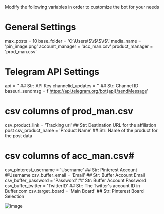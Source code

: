 Modify the following variables in order to customize the bot for your needs

# General Settings
max_posts = 10
base_folder = 'C:\\Users\\$\\$\\$\\$\\'
media_name = 'pin_image.png'
account_manager = 'acc_man.csv'
product_manager = 'prod_man.csv'

# Telegram API Settings
api = '' ## Str: API Key
channelid_updates = '' ## Str: Channel ID
baseurl_sendmsg = f'https://api.telegram.org/bot{api}/sendMessage'

# csv columns of prod_man.csv
csv_product_link = 'Tracking url' ## Str: Destination URL for the affiliation post
csv_product_name = 'Product Name' ## Str: Name of the product for the post data

# csv columns of acc_man.csv#
csv_pinterest_username = 'Username' ## Str: Pinterest Account @Username
csv_buffer_email = 'Email'     ## Str: Buffer Account Email
csv_buffer_password = 'Password' ## Str: Buffer Account Password
csv_buffer_twitter = 'TwitterID' ## Str: The Twitter's account ID in Buffer.com
csv_target_board = 'Main Board' ## Str: Pinterest Board Selection

![image](https://github.com/def-SpaceBar/BufferUpLoader/assets/96818328/18fdc0dc-7185-43b8-b3fa-9413cdab4a65)
